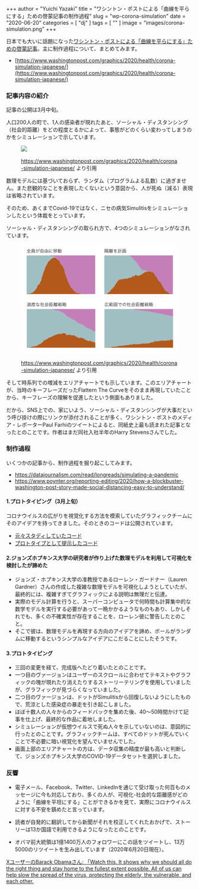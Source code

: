 +++
author = "Yuichi Yazaki"
title = "ワシントン・ポストによる「曲線を平らにする」ための啓蒙記事の制作過程"
slug = "wp-corona-simulation"
date = "2020-06-20"
categories = [
    "dj"
]
tags = [
    ""
]
image = "images/corona-simulation.png"
+++

日本でも大いに話題になった[ワシントン・ポストによる「曲線を平らにする」ための啓蒙記事](https://www.washingtonpost.com/graphics/2020/health/corona-simulation-japanese/)。主に制作過程について、まとめてみます。

- [https://www.washingtonpost.com/graphics/2020/health/corona-simulation-japanese/](https://www.washingtonpost.com/graphics/2020/health/corona-simulation-japanese/)

### 記事内容の紹介

記事の公開は3月中旬。

人口200人の町で、1人の感染者が現れたあと、ソーシャル・ディスタンシング（社会的距離）をどの程度とるかによって、事態がどのくらい変わってしまうのかをシミュレーションで示しています。

<figure>

![](images/corona-simulation.gif)

<figcaption>

https://www.washingtonpost.com/graphics/2020/health/corona-simulation-japanese/ より引用

</figcaption>

</figure>

数理モデルには基づいておらず、ランダム（プログラムよる乱数）に過ぎません。また悲観的なことを表現したくないという意図から、人が死ぬ（減る）表現は省略されています。

そのため、あくまでCovid-19ではなく、ニセの病気Simulitisをシミュレーションしたという体裁をとっています。

ソーシャル・ディスタンシングの取られ方で、4つのシミュレーションがなされています。

<figure>

![](images/corona-simulation.png)

<figcaption>

https://www.washingtonpost.com/graphics/2020/health/corona-simulation-japanese/ より引用

</figcaption>

</figure>

そして時系列での増減をエリアチャートでも示しています。このエリアチャートが、当時のキーフレーズだったFlattern The Curveをそのまま再現していたことから、キーフレーズの理解を促進したという側面もありました。

だから、SNS上での、家にいよう、ソーシャル・ディスタンシングが大事だという呼び掛けの際にリンクが添付されることが多く、ワシントン・ポストのメディア・レポーターPaul Farhiのツイートによると、同紙史上最も読まれた記事となったとのことです。作者はまだ同社入社半年のHarry Stevensさんでした。

### 制作過程

いくつかの記事から、制作過程を掘り起こしてみます。

- https://datajournalism.com/read/longreads/simulating-a-pandemic
- https://www.poynter.org/reporting-editing/2020/how-a-blockbuster-washington-post-story-made-social-distancing-easy-to-understand/

#### 1.プロトタイピング（3月上旬）

コロナウイルスの広がりを視覚化する方法を模索していたグラフィックチームにそのアイデアを持ってきました。そのときのコードは公開されています。

- [元々スタディしていたコード](http://bl.ocks.org/harrystevens/f59cf33cfe5ea05adec113c64daef59b)
- [プロトタイプとして提示したコード](https://bl.ocks.org/HarryStevens/e2f49170367bbc10644ecb81f0e6dc54)

#### 2.ジョンズホプキンス大学の研究者が作り上げた数理モデルを利用して可視化を検討したが諦めた

- ジョンズ・ホプキンス大学の准教授であるローレン・ガードナー（Lauren Gardner）さんの作成した複雑な数理モデルを可視化しようとしていたが、最終的には、複雑すぎてグラフィックによる説明は無理だと伝達。
- 実際のモデル計算を行うと、スーパーコンピュータで何時間も計算集中的な数学モデルを実行する必要があって一晩かかるようなものもあり、しかしそれでも、多くの不確実性が存在することを、ローレン彼に警告したとのこと。
- そこで彼は、数理モデルを再現する方向のアイデアを諦め、ボールがランダムに移動するというシンプルなアイデアにこだることにしたそうです。

#### 3.プロトタイピング

- 三回の変更を経て、完成版へたどり着いたとのことです。
- 一つ目のヴァージョンはユーザーのスクロールに合わせてテキストやグラフィックの塊が現れたり消えたりするストーリーテリングを使用していましたが、グラフィックが見づらくなっていました。
- 二つ目のヴァージョンは、ドットがSimulitisから回復しないようにしたもので、荒涼とした感染症の暴走を引き起こしました。
- ほぼ十数人の人々からのフィードバックを集めた後、40～50時間かけて記事を仕上げ、最終的な作品に着地しました。
- シミュレーションが仮想ウイルスで死ぬ人々を示していないのは、意図的に行ったとのことです。グラフィックチームは、すべてのドットが死んでいくことで不必要に暗い視覚化を望んでいませんでした。
- 画面上部のエリアチャートの方は、データ収集の精度が最も高いと判断して、ジョンズホプキンス大学のCOVID-19データセットを選択しました。

### 反響

- 電子メール、Facebook、Twitter、LinkedInを通じて受け取った何百ものメッセージに今も対応しており、多くの人が、可視化-社会的な距離感がどのように「曲線を平坦にする」ことができるかを見て、実際にコロナウイルスに対する不安を鎮めたと言っています。

- 読者が自発的に翻訳してから新聞がそれを校正してくれたおかげで、ストーリーは13か国語で利用できるようになったとのことです。

- オバマ前大統領は1億1400万人のフォロワーにこの話をツイートし、13万5000のリツイートを生み出しています（2020年6月20日現在）。

[XユーザーのBarack Obamaさん: 「Watch this. It shows why we should all do the right thing and stay home to the fullest extent possible. All of us can help slow the spread of the virus, protecting the elderly, the vulnerable, and each other.](https://twitter.com/BarackObama/status/1239267360739074048)



